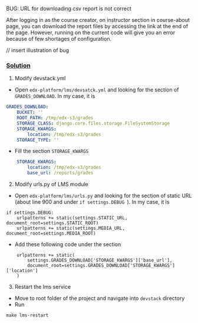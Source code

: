 BUG: URL for downloading csv report is not correct

After logging in as the course creator, on instructor section in course-about page, you can download the report files by 
accessing the link at the end of the page. However, running on the current code will give you an error because of few 
shortages of configuration.

// insert illustration of bug

### <u>Solution</u>
1. Modify devstack.yml
- Open `edx-platform/lms/devsatck.yml` and looking for the section of `GRADES_DOWNLOAD`. In my case, it is
```yaml
GRADES_DOWNLOAD:
    BUCKET: ''
    ROOT_PATH: /tmp/edx-s3/grades
    STORAGE_CLASS: django.core.files.storage.FileSystemStorage
    STORAGE_KWARGS:
        location: /tmp/edx-s3/grades 
    STORAGE_TYPE: ''
```
- Fill the section `STORAGE_KWARGS`
```yaml
    STORAGE_KWARGS:
        location: /tmp/edx-s3/grades
        base_url: /reports/grades
```
2. Modify urls.py of LMS module
- Open `edx-platform/lms/urls.py` and looking for the section of static URL (about line 900 and under `if settings.DEBUG `).
In my case, it is
```python.
if settings.DEBUG:
    urlpatterns += static(settings.STATIC_URL, document_root=settings.STATIC_ROOT)
    urlpatterns += static(settings.MEDIA_URL, document_root=settings.MEDIA_ROOT)
```
- Add these following code under the section
```
    urlpatterns += static(
        settings.GRADES_DOWNLOAD['STORAGE_KWARGS']['base_url'],
        document_root=settings.GRADES_DOWNLOAD['STORAGE_KWARGS']['location']
    )
```
3. Restart the lms service
- Move to root folder of the project and navigate into `devstack` directory
- Run
```shell
make lms-restart
```